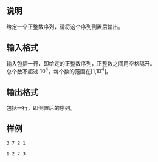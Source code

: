 <h2>说明</h2>

给定一个正整数序列，请将这个序列倒置后输出。
<h2>输入格式</h2>

输入包括一行，即给定的正整数序列，正整数之间用空格隔开。<br>总个数不超过 $10^4$，每个数的范围在[$1$&#44;$10^4$]。

<h2>输出格式</h2>

包括一行，即倒置后的序列。

<h2>样例</h2>
<pre><code class="language-input1">3 7 2 1</code></pre><pre><code class="language-output1">1 2 7 3</code></pre>
